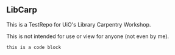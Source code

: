 ## LibCarp

This is a TestRepo for UiO's Library Carpentry Workshop.

This is not intended for use or view for anyone (not even by me).

`this is a code block`
